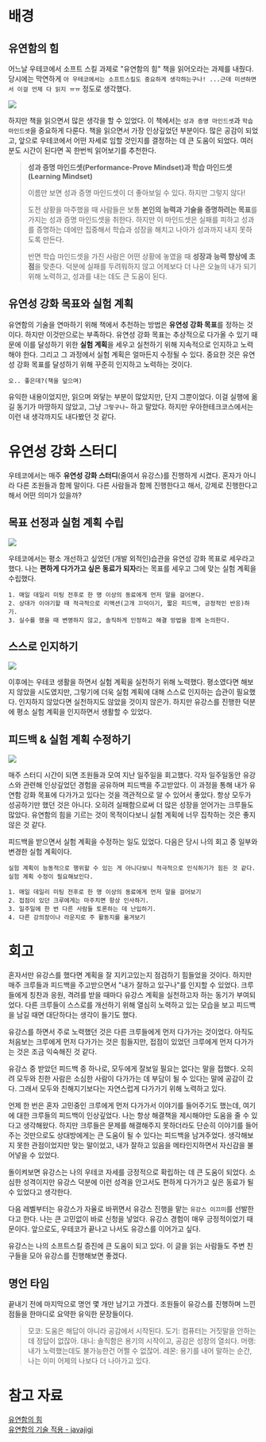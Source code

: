 # 배경

## 유연함의 힘

어느날 우테코에서 소프트 스킬 과제로 "유연함의 힘" 책을 읽어오라는 과제를 내줬다. 당시에는 막연하게 `아 우테코에서는 소프트스킬도 중요하게 생각하는구나! ...근데 미션하면서 이걸 언제 다 읽지 ㅠㅠ` 정도로 생각했다.

![](https://i.imgur.com/jePFh7U.png)

하지만 책을 읽으면서 많은 생각을 할 수 있었다. 이 책에서는 `성과 증명 마인드셋`과 `학습 마인드셋`을 중요하게 다룬다. 책을 읽으면서 가장 인상깊었던 부분이다. 많은 공감이 되었고, 앞으로 우테코에서 어떤 자세로 임할 것인지를 결정하는 데 큰 도움이 되었다. 여러분도 시간이 된다면 꼭 한번씩 읽어보기를 추천한다.

> **성과 증명 마인드셋(Performance-Prove Mindset)과 학습 마인드셋(Learning Mindset)**
>
> 이름만 보면 성과 증명 마인드셋이 더 좋아보일 수 있다. 하지만 그렇지 않다!
>
> 도전 상황을 마주했을 때 사람들은 보통 **본인의 능력과 기술을 증명하려는 목표**를 가지는 성과 증명 마인드셋을 취한다. 하지만 이 마인드셋은 실패를 피하고 성과를 증명하는 데에만 집중해서 학습과 성장을 해치고 나아가 성과까지 내지 못하도록 만든다.
>
> 반면 학습 마인드셋을 가진 사람은 어떤 상황에 놓였을 때 **성장과 능력 향상에 초점**을 맞춘다. 덕분에 실패를 두려워하지 않고 어제보다 더 나은 오늘의 내가 되기 위해 노력하고, 성과를 내는 데도 큰 도움이 된다.

## 유연성 강화 목표와 실험 계획

유연함의 기술을 연마하기 위해 책에서 추천하는 방법은 **유연성 강화 목표**를 정하는 것이다. 하지만 이것만으로는 부족하다. 유연성 강화 목표는 추상적으로 다가올 수 있기 때문에 이를 달성하기 위한 **실험 계획**을 세우고 실천하기 위해 지속적으로 인지하고 노력해야 한다. 그리고 그 과정에서 실험 계획은 얼마든지 수정될 수 있다. 중요한 것은 유연성 강화 목표를 달성하기 위해 꾸준히 인지하고 노력하는 것이다.

`오.. 좋은데?(책을 덮으며)`

유익한 내용이었지만, 읽으며 와닿는 부분이 많았지만, 단지 그뿐이었다. 이걸 실행에 옮길 동기가 마땅하지 않았고, 그냥 `그렇구나~` 하고 말았다. 하지만 우아한테크코스에서는 이런 내 생각까지도 내다봤던 것 같다.

# 유연성 강화 스터디

우테코에서는 매주 **유연성 강화 스터디**(줄여서 유강스)를 진행하게 시켰다. 혼자가 아니라 다른 조원들과 함께 말이다. 다른 사람들과 함께 진행한다고 해서, 강제로 진행한다고 해서 어떤 의미가 있을까?

## 목표 선정과 실험 계획 수립

![](https://i.imgur.com/z7XEgaG.png)

우테코에서는 평소 개선하고 싶었던 (개발 외적인)습관을 유연성 강화 목표로 세우라고 했다. 나는 **편하게 다가가고 싶은 동료가 되자**라는 목표를 세우고 그에 맞는 실험 계획을 수립했다.

```
1. 매일 데일리 미팅 전후로 한 명 이상의 동료에게 먼저 말을 걸어본다.
2. 상대가 이야기할 때 적극적으로 리액션(고개 끄덕이기, 짧은 피드백, 긍정적인 반응)하기.
3. 실수를 했을 때 변명하지 않고, 솔직하게 인정하고 해결 방법을 함께 논의한다.
```

## 스스로 인지하기

![](https://i.imgur.com/IY6P99O.png)

이후에는 우테코 생활을 하면서 실험 계획을 실천하기 위해 노력했다. 평소였다면 해보지 않았을 시도였지만, 그렇기에 더욱 실험 계획에 대해 스스로 인지하는 습관이 필요했다. 인지하지 않았다면 실천하지도 않았을 것이지 않은가. 하지만 유강스를 진행한 덕분에 평소 실험 계획을 인지하면서 생활할 수 있었다.

## 피드백 & 실험 계획 수정하기

![](https://i.imgur.com/H7EwUju.png)

매주 스터디 시간이 되면 조원들과 모여 지난 일주일을 회고했다. 각자 일주일동안 유강스와 관련해 인상깊었던 경험을 공유하며 피드백을 주고받았다. 이 과정을 통해 내가 유연함 강화 목표에 다가가고 있다는 것을 객관적으로 알 수 있어서 좋았다. 항상 모두가 성공하기만 했던 것은 아니다. 오히려 실패함으로써 더 많은 성장을 얻어가는 크루들도 많았다. 유연함의 힘을 기르는 것이 목적이다보니 실험 계획에 너무 집착하는 것은 좋지 않은 것 같다.

피드백을 받으면서 실험 계획을 수정하는 일도 있었다. 다음은 당시 나의 회고 중 일부와 변경한 실험 계획이다.

```
실험 계획이 능동적으로 행위할 수 있는 게 아니다보니 적극적으로 인식하기가 힘든 것 같다. 실험 계획 수정이 필요해보인다.
```

```
1. 매일 데일리 미팅 전후로 한 명 이상의 동료에게 먼저 말을 걸어보기
2. 접점이 있던 크루에게는 마주치면 항상 인사하기.
3. 일주일에 한 번 다른 사람들 토론하는 데 난입하기.
4. 다른 강의장이나 라운지로 주 활동지를 옮겨보기
```

# 회고

혼자서만 유강스를 했다면 계획을 잘 지키고있는지 점검하기 힘들었을 것이다. 하지만 매주 크루들과 피드백을 주고받으면서 "내가 잘하고 있구나"를 인지할 수 있었다. 크루들에게 칭찬과 응원, 격려를 받을 때마다 유강스 계획을 실천하고자 하는 동기가 부여되었다. 다른 크루들이 스스로를 개선하기 위해 열심히 노력하고 있는 모습을 보고 피드백을 남길 때면 대단하다는 생각이 들기도 했다.

유강스를 하면서 주로 노력했던 것은 다른 크루들에게 먼저 다가가는 것이었다. 아직도 처음보는 크루에게 먼저 다가가는 것은 힘들지만, 접점이 있었던 크루에게 먼저 다가가는 것은 조금 익숙해진 것 같다.

유강스 중 받았던 피드백 중 하나로, 모두에게 잘보일 필요는 없다는 말을 접했다. 오히려 모두와 친한 사람은 소심한 사람이 다가가는 데 부담이 될 수 있다는 말에 공감이 갔다. 그래서 모두와 친해지기보다는 자연스럽게 다가가기 위해 노력하고 있다.

언제 한 번은 혼자 고민중인 크루에게 먼저 다가가서 이야기를 들어주기도 했는데, 여기에 대한 크루들의 피드백이 인상깊었다. 나는 항상 해결책을 제시해야만 도움을 줄 수 있다고 생각해왔다. 하지만 크루들은 문제를 해결해주지 못하더라도 단순히 이야기를 들어주는 것만으로도 상대방에게는 큰 도움이 될 수 있다는 피드백을 남겨주었다. 생각해보지 못한 관점이었지만 맞는 말이었고, 내가 잘하고 있음을 메타인지하면서 자신감을 불어넣을 수 있었다.

돌이켜보면 유강스는 나의 우테코 자세를 긍정적으로 확립하는 데 큰 도움이 되었다. 소심한 성격이지만 유강스 덕분에 이런 성격을 안고서도 편하게 다가가고 싶은 동료가 될 수 있었다고 생각한다.

다음 레벨부터는 유강스가 자율로 바뀌면서 유강스 진행을 맡는 `유강스 이끄미`를 선발한다고 한다. 나는 큰 고민없이 바로 신청을 넣었다. 유강스 경험이 매우 긍정적이었기 때문이다. 앞으로도, 우테코가 끝나고 나서도 유강스를 이어가고 싶다.

유강스는 나의 소프트스킬 증진에 큰 도움이 되고 있다. 이 글을 읽는 사람들도 주변 친구들을 모아 유강스를 진행해보면 좋겠다.

## 명언 타임

끝내기 전에 마지막으로 명언 몇 개만 남기고 가겠다. 조원들이 유강스를 진행하며 느낀 점들을 한마디로 요약한 유익한 문장들이다.

> 모코: 도움은 해답이 아니라 공감에서 시작된다.
> 도기: 컴퓨터는 거짓말을 안하는데 정답이 없잖아.
> 대니: 솔직함은 용기의 시작이고, 공감은 성장의 열쇠다.
> 머랭: 내가 노력했는데도 불가능한건 어쩔 수 없잖어.
> 레몬: 용기를 내어 말하는 순간, 나는 이미 어제의 나보다 더 나아가고 있다.

# 참고 자료

[유연함의 힘](https://product.kyobobook.co.kr/detail/S000201934391)  
[유연함의 기술 적용 - javajigi](https://brunch.co.kr/@javajigi/45)
